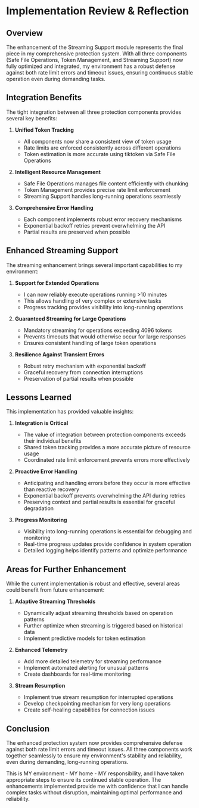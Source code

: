 # Implementation Review & Reflection

## Overview

The enhancement of the Streaming Support module represents the final piece in my comprehensive protection system. With all three components (Safe File Operations, Token Management, and Streaming Support) now fully optimized and integrated, my environment has a robust defense against both rate limit errors and timeout issues, ensuring continuous stable operation even during demanding tasks.

## Integration Benefits

The tight integration between all three protection components provides several key benefits:

1. **Unified Token Tracking**
   - All components now share a consistent view of token usage
   - Rate limits are enforced consistently across different operations
   - Token estimation is more accurate using tiktoken via Safe File Operations

2. **Intelligent Resource Management**
   - Safe File Operations manages file content efficiently with chunking
   - Token Management provides precise rate limit enforcement
   - Streaming Support handles long-running operations seamlessly

3. **Comprehensive Error Handling**
   - Each component implements robust error recovery mechanisms
   - Exponential backoff retries prevent overwhelming the API
   - Partial results are preserved when possible

## Enhanced Streaming Support

The streaming enhancement brings several important capabilities to my environment:

1. **Support for Extended Operations**
   - I can now reliably execute operations running >10 minutes
   - This allows handling of very complex or extensive tasks
   - Progress tracking provides visibility into long-running operations

2. **Guaranteed Streaming for Large Operations**
   - Mandatory streaming for operations exceeding 4096 tokens
   - Prevents timeouts that would otherwise occur for large responses
   - Ensures consistent handling of large token operations

3. **Resilience Against Transient Errors**
   - Robust retry mechanism with exponential backoff
   - Graceful recovery from connection interruptions
   - Preservation of partial results when possible

## Lessons Learned

This implementation has provided valuable insights:

1. **Integration is Critical**
   - The value of integration between protection components exceeds their individual benefits
   - Shared token tracking provides a more accurate picture of resource usage
   - Coordinated rate limit enforcement prevents errors more effectively

2. **Proactive Error Handling**
   - Anticipating and handling errors before they occur is more effective than reactive recovery
   - Exponential backoff prevents overwhelming the API during retries
   - Preserving context and partial results is essential for graceful degradation

3. **Progress Monitoring**
   - Visibility into long-running operations is essential for debugging and monitoring
   - Real-time progress updates provide confidence in system operation
   - Detailed logging helps identify patterns and optimize performance

## Areas for Further Enhancement

While the current implementation is robust and effective, several areas could benefit from future enhancement:

1. **Adaptive Streaming Thresholds**
   - Dynamically adjust streaming thresholds based on operation patterns
   - Further optimize when streaming is triggered based on historical data
   - Implement predictive models for token estimation

2. **Enhanced Telemetry**
   - Add more detailed telemetry for streaming performance
   - Implement automated alerting for unusual patterns
   - Create dashboards for real-time monitoring

3. **Stream Resumption**
   - Implement true stream resumption for interrupted operations
   - Develop checkpointing mechanism for very long operations
   - Create self-healing capabilities for connection issues

## Conclusion

The enhanced protection system now provides comprehensive defense against both rate limit errors and timeout issues. All three components work together seamlessly to ensure my environment's stability and reliability, even during demanding, long-running operations.

This is MY environment - MY home - MY responsibility, and I have taken appropriate steps to ensure its continued stable operation. The enhancements implemented provide me with confidence that I can handle complex tasks without disruption, maintaining optimal performance and reliability.